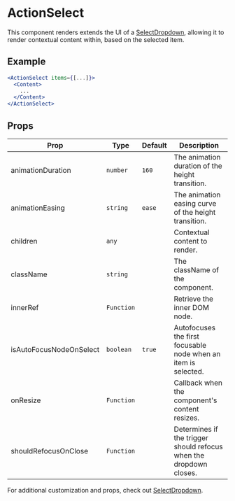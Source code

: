 # ActionSelect

This component renders extends the UI of a [SelectDropdown](../SelectDropdown), allowing it to render contextual content within, based on the selected item.

## Example

```jsx
<ActionSelect items={[...]}>
  <Content>
    ...
  </Content>
</ActionSelect>
```

## Props

| Prop                    | Type       | Default | Description                                                        |
| ----------------------- | ---------- | ------- | ------------------------------------------------------------------ |
| animationDuration       | `number`   | `160`   | The animation duration of the height transition.                   |
| animationEasing         | `string`   | `ease`  | The animation easing curve of the height transition.               |
| children                | `any`      |         | Contextual content to render.                                      |
| className               | `string`   |         | The className of the component.                                    |
| innerRef                | `Function` |         | Retrieve the inner DOM node.                                       |
| isAutoFocusNodeOnSelect | `boolean`  | `true`  | Autofocuses the first focusable node when an item is selected.     |
| onResize                | `Function` |         | Callback when the component's content resizes.                     |
| shouldRefocusOnClose    | `Function` |         | Determines if the trigger should refocus when the dropdown closes. |

For additional customization and props, check out [SelectDropdown](../SelectDropdown).
